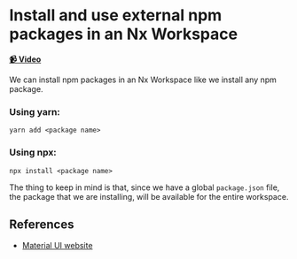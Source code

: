 # Install and use external npm packages in an Nx Workspace

**[📹 Video](https://egghead.io/lessons/egghead-install-and-use-external-npm-packages-in-an-nx-workspace)**

We can install npm packages in an Nx Workspace like we install any npm package.

### Using yarn:

```shell
yarn add <package name>
```

### Using npx:

```shell
npx install <package name>
```

The thing to keep in mind is that, since we have a global `package.json` file, the package that we are installing, will be available for the entire workspace.

## References

- [Material UI website](https://material-ui.com/)
